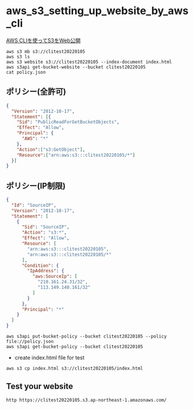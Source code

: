 # aws_s3_setting_up_website_by_aws_cli
[AWS CLIを使ってS3をWeb公開](https://siguniang.wordpress.com/2014/03/23/hosting-a-static-website-on-amazon-s3-with-aws-cli/)
```shell
aws s3 mb s3://clitest20220105
aws s3 ls
aws s3 website s3://clitest20220105 --index-document index.html
aws s3api get-bucket-website --bucket clitest20220105
cat policy.json
```
## ポリシー(全許可)
```json
{
  "Version": "2012-10-17",
  "Statement": [{
    "Sid": "PublicReadForGetBucketObjects",
    "Effect": "Allow",
    "Principal": {
      "AWS": "*"
    },
    "Action":["s3:GetObject"],
    "Resource":["arn:aws:s3:::clitest20220105/*"]
  }]
}
```

## ポリシー(IP制限)
```json
{
  "Id": "SourceIP",
  "Version": "2012-10-17",
  "Statement": [
    {
      "Sid": "SourceIP",
      "Action": "s3:*",
      "Effect": "Allow",
      "Resource": [
        "arn:aws:s3:::clitest20220105",
        "arn:aws:s3:::clitest20220105/*"
      ],
      "Condition": {
        "IpAddress": {
          "aws:SourceIp": [
            "210.161.24.31/32",
            "113.149.140.161/32"
          ]
        }
      },
      "Principal": "*"
    }
  ]
}
```


```shell
aws s3api put-bucket-policy --bucket clitest20220105 --policy file://policy.json
aws s3api get-bucket-policy --bucket clitest20220105 
```

- create index.html file for test

```shell
aws s3 cp index.html s3://clitest20220105/index.html
```

## Test your website
```shell
http https://clitest20220105.s3.ap-northeast-1.amazonaws.com/
```